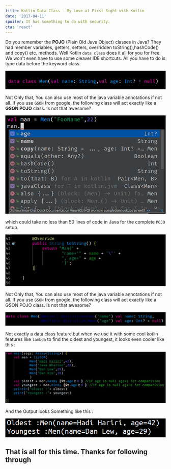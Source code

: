 ```yaml
---
title: Kotlin Data Class - My Love at First Sight with Kotlin
date: '2017-04-11'
spoiler: It has something to do with security.
cta: 'react'
---
```


Do you remember the **POJO** (Plain Old Java Object) classes in Java? They had member variables, getters, setters, overridden toString(),hashCode() and copy() etc. methods. Well Kotlin `data class` does it all for you for free. We won't even have to use some cleaver IDE shortcuts. All you have to do is type data before the keyword class.

![](data_class_demo.png)

Not Only that, You can also use most of the java variable annotations if not all. If you use `GSON` from google, the following class will act exactly like a **GSON POJO** class. Is not that awesome?

![](suggestion.png)

which could take no less than 50 lines of code in Java for the complete `POJO` setup.

![](tostring.png)

Not Only that, You can also use most of the java variable annotations if not all. If you use `GSON` from google, the following class will act exactly like a GSON POJO class. Is not that awesome?

![](short.png)


Not exactly a data class feature but when we use it with some cool kotlin features like `lambda` to find the oldest and youngest, it looks even cooler like this :

![](developers.png)


And the Output looks Something like this :

![](output.png)

That is all for this time. Thanks for following through
---